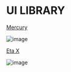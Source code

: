 # UI LIBRARY
[Mercury](https://github.com/XikiZxGS/UI-LIBRARY/blob/main/Mercury_Lib_Documentation.txt)

![image](https://i.imgur.com/8Gjou4f.png)

[Eta X](https://github.com/XikiZxGS/UI-LIBRARY/blob/main/Eta_X.lua)

![image](https://i.imgur.com/bG8B6tT.png)
